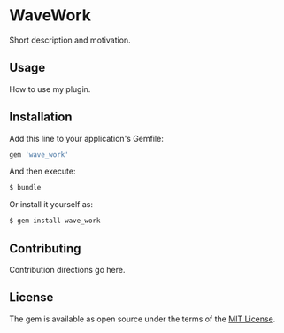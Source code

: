 # WaveWork
Short description and motivation.

## Usage
How to use my plugin.

## Installation
Add this line to your application's Gemfile:

```ruby
gem 'wave_work'
```

And then execute:
```bash
$ bundle
```

Or install it yourself as:
```bash
$ gem install wave_work
```

## Contributing
Contribution directions go here.

## License
The gem is available as open source under the terms of the [MIT License](http://opensource.org/licenses/MIT).
